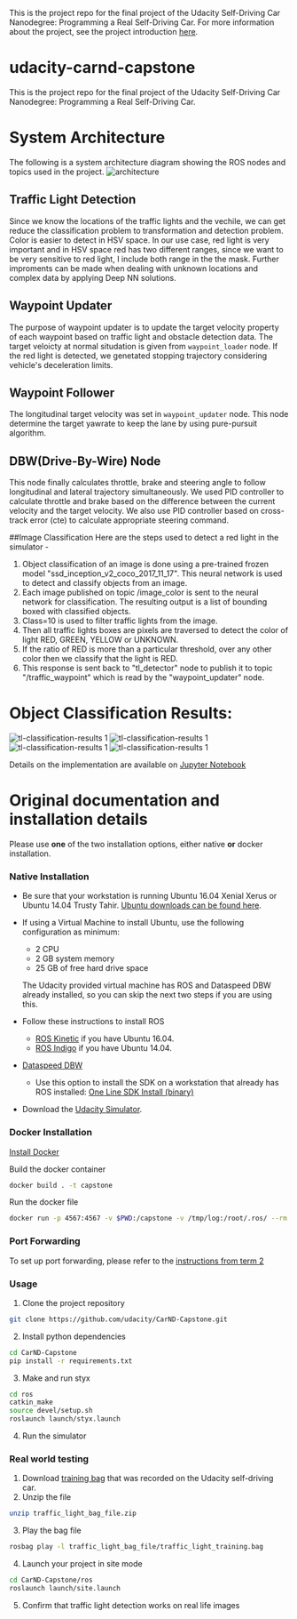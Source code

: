 This is the project repo for the final project of the Udacity Self-Driving Car Nanodegree: Programming a Real Self-Driving Car. For more information about the project, see the project introduction [here](https://classroom.udacity.com/nanodegrees/nd013/parts/6047fe34-d93c-4f50-8336-b70ef10cb4b2/modules/e1a23b06-329a-4684-a717-ad476f0d8dff/lessons/462c933d-9f24-42d3-8bdc-a08a5fc866e4/concepts/5ab4b122-83e6-436d-850f-9f4d26627fd9).

# udacity-carnd-capstone
This is the project repo for the final project of the Udacity Self-Driving Car Nanodegree: Programming a Real Self-Driving Car. 

# System Architecture
The following is a system architecture diagram showing the ROS nodes and topics used in the project.
![architecture](./imgs/architecture.png)

## Traffic Light Detection
Since we know the locations of the traffic lights and the vechile, we can get reduce the classification problem to transformation and detection problem. Color is easier to detect in HSV space. In our use case, red light is very important and in HSV space red has two different ranges, since we want to be very sensitive to red light, I include both range in the the mask. Further improments can be made when dealing with unknown locations and complex data by applying Deep NN solutions.

## Waypoint Updater
The purpose of waypoint updater is to update the target velocity property of each waypoint based on traffic light and obstacle detection data. The target veloicty at normal situdation is given from `waypoint_loader` node. If the red light is detected, we genetated stopping trajectory considering vehicle's deceleration limits. 

## Waypoint Follower
The longitudinal target velocity was set in `waypoint_updater` node. This node determine the target yawrate to keep the lane by using pure-pursuit algorithm.

## DBW(Drive-By-Wire) Node
This node finally calculates throttle, brake and steering angle to follow longitudinal and lateral trajectory simultaneously. We used PID controller to calculate throttle and brake based on the difference between the current velocity and the target velocity. We also use PID controller based on cross-track error (cte) to calculate appropriate steering command.

##Image Classification 
Here are the steps used to detect a red light in the simulator - 

1. Object classification of an image is done using a pre-trained frozen model "ssd_inception_v2_coco_2017_11_17". This neural network is used to detect and classify objects from an image.
2. Each image published on topic /image_color is sent to the neural network for classification. The resulting output is a list of bounding boxed with classified objects. 
3. Class=10 is used to filter traffic lights from the image.
4. Then all traffic lights boxes are pixels are traversed to detect the color of light RED, GREEN, YELLOW or UNKNOWN.
5. If the ratio of RED is more than a particular threshold, over any other color then we classify that the light is RED.
6. This response is sent back to "tl_detector" node to publish it to topic "/traffic_waypoint" which is read by the "waypoint_updater" node.   

# Object Classification Results:
![tl-classification-results 1](./imgs/tl-classification-results1.png)
![tl-classification-results 1](./imgs/tl-classification-results2.png)
![tl-classification-results 1](./imgs/tl-classification-results3.png)
![tl-classification-results 1](./imgs/tl-classification-results4.png)

Details on the implementation are available on [Jupyter Notebook](https://github.com/saurabhsoodpec/selfdriving/blob/master/CarND-Capstone/ros/src/tl_detector/light_classification/tl_classifier.ipynb)


# Original documentation and installation details

Please use **one** of the two installation options, either native **or** docker installation.

### Native Installation

* Be sure that your workstation is running Ubuntu 16.04 Xenial Xerus or Ubuntu 14.04 Trusty Tahir. [Ubuntu downloads can be found here](https://www.ubuntu.com/download/desktop).
* If using a Virtual Machine to install Ubuntu, use the following configuration as minimum:
  * 2 CPU
  * 2 GB system memory
  * 25 GB of free hard drive space

  The Udacity provided virtual machine has ROS and Dataspeed DBW already installed, so you can skip the next two steps if you are using this.

* Follow these instructions to install ROS
  * [ROS Kinetic](http://wiki.ros.org/kinetic/Installation/Ubuntu) if you have Ubuntu 16.04.
  * [ROS Indigo](http://wiki.ros.org/indigo/Installation/Ubuntu) if you have Ubuntu 14.04.
* [Dataspeed DBW](https://bitbucket.org/DataspeedInc/dbw_mkz_ros)
  * Use this option to install the SDK on a workstation that already has ROS installed: [One Line SDK Install (binary)](https://bitbucket.org/DataspeedInc/dbw_mkz_ros/src/81e63fcc335d7b64139d7482017d6a97b405e250/ROS_SETUP.md?fileviewer=file-view-default)
* Download the [Udacity Simulator](https://github.com/udacity/CarND-Capstone/releases).

### Docker Installation
[Install Docker](https://docs.docker.com/engine/installation/)

Build the docker container
```bash
docker build . -t capstone
```

Run the docker file
```bash
docker run -p 4567:4567 -v $PWD:/capstone -v /tmp/log:/root/.ros/ --rm -it capstone
```

### Port Forwarding
To set up port forwarding, please refer to the [instructions from term 2](https://classroom.udacity.com/nanodegrees/nd013/parts/40f38239-66b6-46ec-ae68-03afd8a601c8/modules/0949fca6-b379-42af-a919-ee50aa304e6a/lessons/f758c44c-5e40-4e01-93b5-1a82aa4e044f/concepts/16cf4a78-4fc7-49e1-8621-3450ca938b77)

### Usage

1. Clone the project repository
```bash
git clone https://github.com/udacity/CarND-Capstone.git
```

2. Install python dependencies
```bash
cd CarND-Capstone
pip install -r requirements.txt
```
3. Make and run styx
```bash
cd ros
catkin_make
source devel/setup.sh
roslaunch launch/styx.launch
```
4. Run the simulator

### Real world testing
1. Download [training bag](https://s3-us-west-1.amazonaws.com/udacity-selfdrivingcar/traffic_light_bag_file.zip) that was recorded on the Udacity self-driving car.
2. Unzip the file
```bash
unzip traffic_light_bag_file.zip
```
3. Play the bag file
```bash
rosbag play -l traffic_light_bag_file/traffic_light_training.bag
```
4. Launch your project in site mode
```bash
cd CarND-Capstone/ros
roslaunch launch/site.launch
```
5. Confirm that traffic light detection works on real life images
